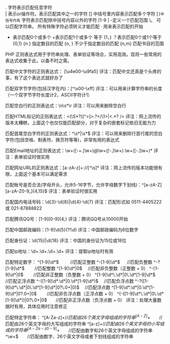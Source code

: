 . 字符表示匹配任意字符  
| 表示or操作符。表示匹配其中之一的字符
[]  中括号里内容表示匹配多个字符 [` ]中括号内有 ` 字符表示匹配除中括号内容以外的字符
[1-9 ]  -定义一个匹配范围
\\。   可以匹配字符串。 所有特殊字符必须转义才能匹配
· 用来表示匹配的开始
* 表示匹配0个或多个
+表示匹配1个或多个 等于 {1，}
？表示匹配0个或1个等于 {0,1}
{n } 指定数目的匹配
{n, } 不少于指定数目的匹配
{n,m} 匹配书目的范围

PHP
正则表达式用于字符串处理、表单验证等场合，实用高效。现将一些常用的表达式收集于此，以备不时之需。

匹配中文字符的正则表达式： [\u4e00-\u9fa5]
评注：匹配中文还真是个头疼的事，有了这个表达式就好办了

匹配双字节字符(包括汉字在内)：[^\x00-\xff]
评注：可以用来计算字符串的长度（一个双字节字符长度计2，ASCII字符计1）

匹配空白行的正则表达式：\n\s*\r
评注：可以用来删除空白行

匹配HTML标记的正则表达式：<(\S*?)[^>]*>.*?</\1>|<.*? />
评注：网上流传的版本太糟糕，上面这个也仅仅能匹配部分，对于复杂的嵌套标记依旧无能为力

匹配首尾空白字符的正则表达式：^\s*|\s*$
评注：可以用来删除行首行尾的空白字符(包括空格、制表符、换页符等等)，非常有用的表达式

匹配Email地址的正则表达式：\w+([-+.]\w+)*@\w+([-.]\w+)*\.\w+([-.]\w+)*
评注：表单验证时很实用

匹配网址URL的正则表达式：[a-zA-z]+://[^\s]*
评注：网上流传的版本功能很有限，上面这个基本可以满足需求

匹配帐号是否合法(字母开头，允许5-16字节，允许字母数字下划线)：^[a-zA-Z][a-zA-Z0-9_]{4,15}$
评注：表单验证时很实用

匹配国内电话号码：\d{3}-\d{8}|\d{4}-\d{7}
评注：匹配形式如 0511-4405222 或 021-87888822

匹配腾讯QQ号：[1-9][0-9]{4,}
评注：腾讯QQ号从10000开始

匹配中国邮政编码：[1-9]\d{5}(?!\d)
评注：中国邮政编码为6位数字

匹配身份证：\d{15}|\d{18}
评注：中国的身份证为15位或18位

匹配ip地址：\d+\.\d+\.\d+\.\d+
评注：提取ip地址时有用

匹配特定数字：
^[1-9]\d*$　 　 //匹配正整数
^-[1-9]\d*$ 　 //匹配负整数
^-?[1-9]\d*$　　 //匹配整数
^[1-9]\d*|0$　 //匹配非负整数（正整数 + 0）
^-[1-9]\d*|0$　　 //匹配非正整数（负整数 + 0）
^[1-9]\d*\.\d*|0\.\d*[1-9]\d*$　　 //匹配正浮点数
^-([1-9]\d*\.\d*|0\.\d*[1-9]\d*)$　 //匹配负浮点数
^-?([1-9]\d*\.\d*|0\.\d*[1-9]\d*|0?\.0+|0)$　 //匹配浮点数
^[1-9]\d*\.\d*|0\.\d*[1-9]\d*|0?\.0+|0$　　 //匹配非负浮点数（正浮点数 + 0）
^(-([1-9]\d*\.\d*|0\.\d*[1-9]\d*))|0?\.0+|0$　　//匹配非正浮点数（负浮点数 + 0）
评注：处理大量数据时有用，具体应用时注意修正

匹配特定字符串：
^[A-Za-z]+$　　//匹配由26个英文字母组成的字符串
^[A-Z]+$　　//匹配由26个英文字母的大写组成的字符串
^[a-z]+$　　//匹配由26个英文字母的小写组成的字符串
^[A-Za-z0-9]+$　　//匹配由数字和26个英文字母组成的字符串
^\w+$　　//匹配由数字、26个英文字母或者下划线组成的字符串